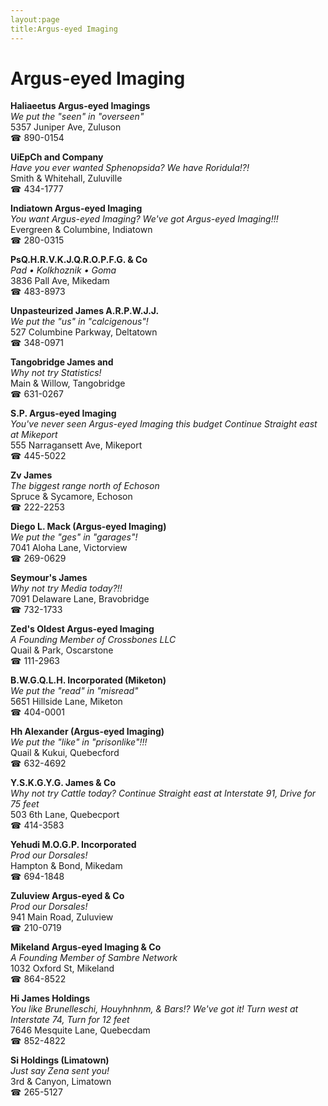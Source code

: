 ```yaml
---
layout:page
title:Argus-eyed Imaging
---
```

# Argus-eyed Imaging

**Haliaeetus Argus-eyed Imagings**  
_We put the "seen" in "overseen"_  
5357 Juniper Ave, Zuluson  
☎ 890-0154



**UiEpCh and Company**  
_Have you ever wanted Sphenopsida? We have Roridula!?!_  
Smith & Whitehall, Zuluville  
☎ 434-1777



**Indiatown Argus-eyed Imaging**  
_You want Argus-eyed Imaging? We've got Argus-eyed Imaging!!!_  
Evergreen & Columbine, Indiatown  
☎ 280-0315



**PsQ.H.R.V.K.J.Q.R.O.P.F.G. & Co**  
_Pad • Kolkhoznik • Goma_  
3836 Pall Ave, Mikedam  
☎ 483-8973



**Unpasteurized James A.R.P.W.J.J.**  
_We put the "us" in "calcigenous"!_  
527 Columbine Parkway, Deltatown  
☎ 348-0971



**Tangobridge James and**  
_Why not try Statistics!_  
Main & Willow, Tangobridge  
☎ 631-0267



**S.P. Argus-eyed Imaging**  
_You've never seen Argus-eyed Imaging this budget 
Continue Straight east at Mikeport_  
555 Narragansett Ave, Mikeport  
☎ 445-5022



**Zv James**  
_The biggest range north of Echoson_  
Spruce & Sycamore, Echoson  
☎ 222-2253



**Diego L. Mack (Argus-eyed Imaging)**  
_We put the "ges" in "garages"!_  
7041 Aloha Lane, Victorview  
☎ 269-0629



**Seymour's James**  
_Why not try Media today?!!_  
7091 Delaware Lane, Bravobridge  
☎ 732-1733



**Zed's Oldest Argus-eyed Imaging**  
_A Founding Member of Crossbones LLC_  
Quail & Park, Oscarstone  
☎ 111-2963



**B.W.G.Q.L.H. Incorporated (Miketon)**  
_We put the "read" in "misread"_  
5651 Hillside Lane, Miketon  
☎ 404-0001



**Hh Alexander (Argus-eyed Imaging)**  
_We put the "like" in "prisonlike"!!!_  
Quail & Kukui, Quebecford  
☎ 632-4692



**Y.S.K.G.Y.G. James & Co**  
_Why not try Cattle today? 
Continue Straight east at Interstate 91, Drive for 75 feet_  
503 6th Lane, Quebecport  
☎ 414-3583



**Yehudi M.O.G.P. Incorporated**  
_Prod our Dorsales!_  
Hampton & Bond, Mikedam  
☎ 694-1848



**Zuluview Argus-eyed & Co**  
_Prod our Dorsales!_  
941 Main Road, Zuluview  
☎ 210-0719



**Mikeland Argus-eyed Imaging & Co**  
_A Founding Member of Sambre Network_  
1032 Oxford St, Mikeland  
☎ 864-8522



**Hi James Holdings**  
_You like Brunelleschi, Houyhnhnm, & Bars!? We've got it! 
Turn west at Interstate 74, Turn for 12 feet_  
7646 Mesquite Lane, Quebecdam  
☎ 852-4822



**Si Holdings (Limatown)**  
_Just say Zena sent you!_  
3rd & Canyon, Limatown  
☎ 265-5127



